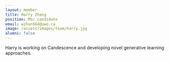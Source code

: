 ```yaml
---
layout: member
title: Harry Zhang
position: MSc candidate
email: wzhan564@uwo.ca
image: /assets/images/team/harry.jpg
alumni: false
---
```


Harry is working on Candescence and developing novel generative learning approaches.